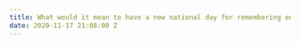 ```yaml
---
title: What would it mean to have a new national day for remembering our loved ones?
date: 2020-11-17 21:08:00 Z
---
```


